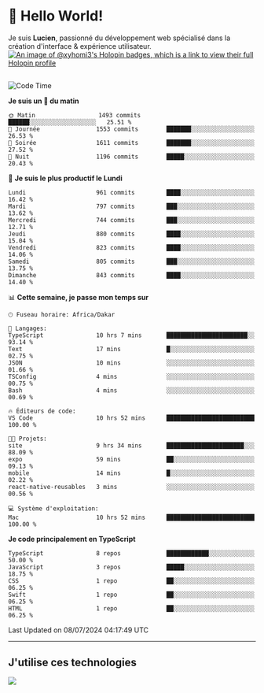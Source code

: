 # 👋 Hello World!

Je suis **Lucien**, passionné du développement web spécialisé dans la création d'interface & expérience utilisateur.
[![An image of @xyhomi3's Holopin badges, which is a link to view their full Holopin profile](https://holopin.me/xyhomi3)](https://holopin.io/@xyhomi3)

##

<!--START_SECTION:waka-->
![Code Time](http://img.shields.io/badge/Code%20Time-1%2C503%20hrs%2059%20mins-blue)

**Je suis un 🐤 du matin** 

```text
🌞 Matin                  1493 commits        ██████░░░░░░░░░░░░░░░░░░░   25.51 % 
🌆 Journée                1553 commits        ███████░░░░░░░░░░░░░░░░░░   26.53 % 
🌃 Soirée                 1611 commits        ███████░░░░░░░░░░░░░░░░░░   27.52 % 
🌙 Nuit                   1196 commits        █████░░░░░░░░░░░░░░░░░░░░   20.43 % 
```
📅 **Je suis le plus productif le Lundi** 

```text
Lundi                    961 commits         ████░░░░░░░░░░░░░░░░░░░░░   16.42 % 
Mardi                    797 commits         ███░░░░░░░░░░░░░░░░░░░░░░   13.62 % 
Mercredi                 744 commits         ███░░░░░░░░░░░░░░░░░░░░░░   12.71 % 
Jeudi                    880 commits         ████░░░░░░░░░░░░░░░░░░░░░   15.04 % 
Vendredi                 823 commits         ████░░░░░░░░░░░░░░░░░░░░░   14.06 % 
Samedi                   805 commits         ███░░░░░░░░░░░░░░░░░░░░░░   13.75 % 
Dimanche                 843 commits         ████░░░░░░░░░░░░░░░░░░░░░   14.40 % 
```


📊 **Cette semaine, je passe mon temps sur** 

```text
🕑︎ Fuseau horaire: Africa/Dakar

💬 Langages: 
TypeScript               10 hrs 7 mins       ███████████████████████░░   93.14 % 
Text                     17 mins             █░░░░░░░░░░░░░░░░░░░░░░░░   02.75 % 
JSON                     10 mins             ░░░░░░░░░░░░░░░░░░░░░░░░░   01.66 % 
TSConfig                 4 mins              ░░░░░░░░░░░░░░░░░░░░░░░░░   00.75 % 
Bash                     4 mins              ░░░░░░░░░░░░░░░░░░░░░░░░░   00.69 % 

🔥 Éditeurs de code: 
VS Code                  10 hrs 52 mins      █████████████████████████   100.00 % 

🐱‍💻 Projets: 
site                     9 hrs 34 mins       ██████████████████████░░░   88.09 % 
expo                     59 mins             ██░░░░░░░░░░░░░░░░░░░░░░░   09.13 % 
mobile                   14 mins             █░░░░░░░░░░░░░░░░░░░░░░░░   02.22 % 
react-native-reusables   3 mins              ░░░░░░░░░░░░░░░░░░░░░░░░░   00.56 % 

💻 Système d'exploitation: 
Mac                      10 hrs 52 mins      █████████████████████████   100.00 % 
```

**Je code principalement en TypeScript** 

```text
TypeScript               8 repos             ████████████░░░░░░░░░░░░░   50.00 % 
JavaScript               3 repos             █████░░░░░░░░░░░░░░░░░░░░   18.75 % 
CSS                      1 repo              ██░░░░░░░░░░░░░░░░░░░░░░░   06.25 % 
Swift                    1 repo              ██░░░░░░░░░░░░░░░░░░░░░░░   06.25 % 
HTML                     1 repo              ██░░░░░░░░░░░░░░░░░░░░░░░   06.25 % 
```




 Last Updated on 08/07/2024 04:17:49 UTC
<!--END_SECTION:waka-->
---

## J'utilise ces technologies

<p align="left">
  <a href="https://skillicons.dev">
    <img src="https://skillicons.dev/icons?i=ts,js,md,scss,tailwind,react,docker,express,astro,vite,nextjs,vercel,figma,ableton" />
  </a>
</p>

